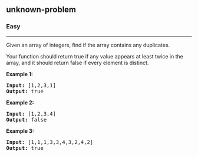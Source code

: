 <h2>unknown-problem</h2><h3>Easy</h3><hr><div><p>Given an array of integers, find if the array contains any duplicates.</p>

<p>Your function should return true if any value appears at least twice in the array, and it should return false if every element is distinct.</p>

<p><strong>Example 1:</strong></p>

<pre><strong>Input:</strong> [1,2,3,1]
<strong>Output:</strong> true</pre>

<p><strong>Example 2:</strong></p>

<pre><strong>Input: </strong>[1,2,3,4]
<strong>Output:</strong> false</pre>

<p><strong>Example 3:</strong></p>

<pre><strong>Input: </strong>[1,1,1,3,3,4,3,2,4,2]
<strong>Output:</strong> true</pre>
</div>